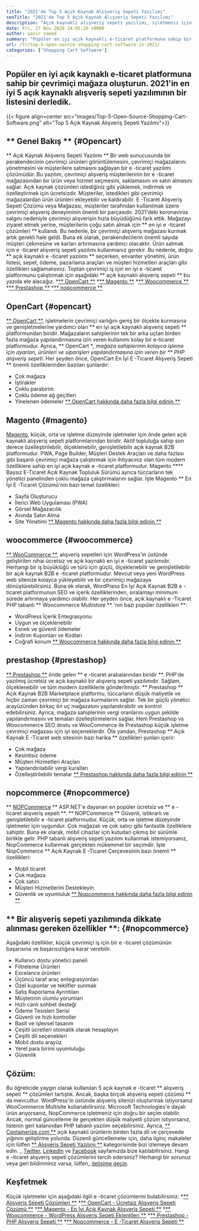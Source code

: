 ```yaml
---
title: "2021'de Top 5 Açık Kaynak Alışveriş Sepeti Yazılımı" 
seoTitle: "2021'de Top 5 Açık Kaynak Alışveriş Sepeti Yazılımı" 
description: "Açık kaynaklı alışveriş sepeti yazılımı, işletmeniz için düşük maliyetli bir çevrimiçi e-ticaret web sitesi kurmanızı sağlar. En iyi 5 ücretsiz alışveriş sepetini inceleyelim." 
date: Fri, 27 Nov 2020 14:05:20 +0000
author: yasir saeed
summary: "Popüler en iyi açık kaynaklı e-ticaret platformuna sahip bir çevrimiçi mağaza oluşturun. 2021'in en iyi 5 açık kaynaklı alışveriş sepeti yazılımının bir listesini derledik." 
url: /tr/top-5-open-source-shopping-cart-software-in-2021/
categories: ['Shopping Cart Software']
---
```


## Popüler en iyi açık kaynaklı e-ticaret platformuna sahip bir çevrimiçi mağaza oluşturun. 2021'in en iyi 5 açık kaynaklı alışveriş sepeti yazılımının bir listesini derledik.

{{< figure align=center src="images/Top-5-Open-Source-Shopping-Cart-Software.png" alt="Top 5 Açık Kaynak Alışveriş Sepeti Yazılımı">}}


## ** Genel Bakış ** {#Opencart}
** Açık Kaynak Alışveriş Sepeti Yazılımı ** Bir web sunucusunda bir perakendecinin çevrimiçi ürünleri görüntülemesini, çevrimiçi mağazalarını yönetmesini ve müşterilere satmasını sağlayan bir e -ticaret yazılımı çözümüdür. Bu yazılım, çevrimiçi alışveriş müşterilerinin bir e -ticaret mağazasından bir ürün veya hizmet seçmesini, saklamasını ve satın almasını sağlar. Açık kaynak çözümleri istediğiniz gibi yüklemek, indirmek ve özelleştirmek için ücretsizdir. Müşteriler, istedikleri gibi çevrimiçi mağazalardan ürün ürünleri ekleyebilir ve kaldırabilir. E -Ticaret Alışveriş Sepeti Çözümü veya Mağazası, müşteriler tarafından kullanılmak üzere çevrimiçi alışveriş deneyiminin önemli bir parçasıdır.
2021'deki koronavirüs salgını nedeniyle çevrimiçi alışverişin hızla büyüdüğünü fark ettik. Mağazayı ziyaret etmek yerine, müşterilerin çoğu satın almak için ** en iyi e -ticaret çözümleri ** kullandı. Bu nedenle, bir çevrimiçi alışveriş mağazası kurmak artık gerekli hale geldi. Buna ek olarak, perakendecilerin önemli sayıda müşteri çekmesine ve karları artırmasına yardımcı olacaktır. Ürün satmak için e -ticaret alışveriş sepeti yazılımı kullanmanız gerekir. Bu nedenle, doğru ** açık kaynaklı e -ticaret yazılımı ** seçerken, envanter yönetimi, ürün listesi, sepet, ödeme, pazarlama araçları ve müşteri hizmetleri araçları gibi özellikleri sağlamalısınız.
Toptan çevrimiçi iş için en iyi e -ticaret platformunu çalıştırmak için aşağıdaki ** açık kaynaklı alışveriş sepeti ** bu yazıda ele alacağız.
  *[** OpenCart **][1]
  *[** Magento **][2]
  *[** Woocommerce **][3]
  *[** Prestashop **][4]
  *[** nopcommerce **][5]

## OpenCart {#opencart}
[** OpenCart **][6], işletmelerin çevrimiçi varlığını geniş bir ölçekte kurmasına ve genişletmelerine yardımcı olan ** en iyi açık kaynaklı alışveriş sepeti ** platformundan biridir. Mağazaların sahiplerinin tek bir arka uçtan birden fazla mağaza yapılandırmasına izin veren kullanımı kolay bir e-ticaret platformudur. Ayrıca, ** OpenCart **, mağaza sahiplerinin kolayca işleme için ayarları, ürünleri ve siparişleri yapılandırmasına izin veren bir ** PHP alışveriş sepeti*.
Her şeyden önce, OpenCart En İyi E -Ticaret Alışveriş Sepeti ** önemli özelliklerinden bazıları şunlardır:
  * Çok mağaza
  * İştirakler
  * Çoklu parabirim
  * Çoklu ödeme ağ geçitleri
  * Yinelenen ödemeler
[** OpenCart hakkında daha fazla bilgi edinin **][7]

## Magento {#magento}
[Magento][8], küçük, orta ve işletme düzeyinde işletmeler için önde gelen açık kaynaklı alışveriş sepeti platformlarından biridir. Aktif topluluğa sahip son derece özelleştirilebilir, ölçeklenebilir, genişletilebilir açık kaynak B2B platformudur. PWA, Page Builder, Müşteri Destek Araçları ve daha fazlası gibi başarılı çevrimiçi mağaza çalıştırmak için ihtiyacınız olan tüm modern özelliklere sahip en iyi açık kaynak e -ticaret platformudur. Magento **** Başsız E-Ticaret Açık Kaynak Topluluk Sürümü ayrıca tüccarların tek yönetici panelinden çoklu mağaza çalıştırmalarını sağlar.
İşte Magento ** En İyi E -Ticaret Çözümü'nin bazı temel özellikleri:
  * Sayfa Oluşturucu
  * İlerici Web Uygulaması (PWA)
  * Görsel Mağazacılık
  * Anında Satın Alma
  * Site Yönetimi
[** Magento hakkında daha fazla bilgi edinin **][8]

## woocommerce {#woocommerce}
[** WooCommerce **][9], alışveriş sepetleri için WordPress'in üstünde geliştirilen nihai ücretsiz ve açık kaynaklı en iyi e -ticaret yazılımıdır. Herhangi bir iş büyüklüğü ve türü için güçlü, ölçeklenebilir ve genişletilebilir bir açık kaynak B2B e -ticaret platformudur. Mevcut veya yeni WordPress web sitenize kolayca yükleyebilir ve bir çevrimiçi mağazaya dönüştürebilirsiniz. Buna ek olarak, WordPress En İyi Açık Kaynak B2B e -ticaret platformunun SEO ve içerik özelliklerinden, sıralamayı minimum sürede artırmaya yardımcı olabilir.
Her şeyden önce, açık kaynaklı e -Ticaret PHP tabanlı ** Woocommerce Multistore ** 'nın bazı popüler özellikleri **:
  * WordPress İçerik Entegrasyonu
  * Uygun ve ölçeklenebilir
  * Esnek ve güvenli ödemeler
  * İndirim Kuponları ve Kodları
  * Coğrafi konum
[** Woocommerce hakkında daha fazla bilgi edinin **][10]

## prestashop {#prestashop}
[** Prestashop **][11] önde gelen ** e -ticaret arabalarından biridir **. PHP'de yazılmış ücretsiz ve açık kaynaklı bir alışveriş sepeti yazılımıdır. Sağlam, ölçeklenebilir ve tüm modern özelliklerle gönderilmiştir. ** Prestashop ** Açık Kaynak B2B Marketplace platformu, tüccarların düşük maliyetle ve hiçbir zaman çevrimiçi bir mağaza kurmalarını sağlar. Tek bir güçlü yönetici arayüzünden birkaç ön uç mağazasını yapılandırabilir ve kontrol edebilirsiniz. Ayrıca, mağaza sahiplerinin vergi oranlarını uygun şekilde yapılandırmasını ve temaları özelleştirmelerini sağlar. Hem Prestashop vs Woocommerce SEO dostu ve WooCommerce ile Prestashop küçük işletme çevrimiçi mağazası için iyi seçeneklerdir.
Öte yandan, Prestashop ** Açık Kaynak E -Ticaret web sitesinin bazı harika ** özellikleri şunları içerir:
  * Çok mağaza
  * Kesintisiz ödeme
  * Müşteri Hizmetleri Araçları
  * Yapılandırılabilir vergi kuralları
  * Özelleştirilebilir temalar
[** Prestashop hakkında daha fazla bilgi edinin **][12]

## nopcommerce {#nopcommerce}
** [NOPCommerce][13] ** ASP.NET'e dayanan en popüler ücretsiz ve ** e -ticaret alışveriş sepeti **. ** NOPCommerce ** Güvenli, istikrarlı ve genişletilebilir e -ticaret platformudur. Küçük, orta ve işletme düzeyinde işletmeler için uygundur. Çok mağazalı ve çok satıcı gibi fantastik özelliklere sahiptir. Buna ek olarak, mobil cihazlar için kutudan çıkmış bir sürümle birlikte gelir. PHP tabanlı alışveriş sepeti yazılımı kullanmak istemiyorsanız, NopCommerce kullanmak gerçekten mükemmel bir seçimdir.
İşte NopCommerce ** Açık Kaynak E -Ticaret Çerçevesinin bazı önemli ** özellikleri:
  * Mobil ticaret
  * Çok mağaza
  * Çok satıcı
  * Müşteri Hizmetlerini Destekleyin
  * Güvenlik ve uyumluluk
[** Nopcommerce hakkında daha fazla bilgi edinin **][14]

## ** Bir alışveriş sepeti yazılımında dikkate alınması gereken özellikler **: {#nopcommerce}
Aşağıdaki özellikler, küçük çevrimiçi iş için bir e -ticaret çözümünün başarısına ve başarısızlığına karar verebilir.
  * Kullanıcı dostu yönetici paneli
  * Filtreleme Ürünleri
  * Excelance ürünleri
  * Üçüncü taraf araç entegrasyonları
  * Özel kuponlar ve teklifler sunmak
  * Satış Raporlama Ayrıntıları
  * Müşterinin olumlu yorumları
  * Hızlı canlı sohbet desteği
  * Ödeme Tesisleri Serisi
  * Güvenli ve hızlı kontroller
  * Basit ve işlevsel tasarım
  * Çeşitli ücretleri otomatik olarak hesaplayın
  * Çeşitli dil seçenekleri
  * Mobil dostu arayüz
  * Yerel para birimi uyumluluğu
  * Güvenlik

## Çözüm:
Bu öğreticide yaygın olarak kullanılan 5 açık kaynak e -ticaret ** alışveriş sepeti ** çözümleri tartıştık. Ancak, başka birçok alışveriş sepeti çözümü ** da mevcuttur. WordPress'in üstünde alışveriş sitenizi oluşturmak istiyorsanız WooCommerce Multisite kullanabilirsiniz. Microsoft Technologies'e dayalı ürün arıyorsanız, NopCommerce işletmeniz için doğru bir seçim olabilir. Ancak, normal güncelleme ile gerçekten düşük maliyetli çözüm istiyorsanız, listenin geri kalanından PHP tabanlı yazılım seçebilirsiniz.
Ayrıca, [** Containerize.com **][15] açık kaynaklı ürünlerin birden fazla dil ve çerçevede yığınını geliştirme yolunda. Düzenli güncellemeler için, daha ilginç makaleler için lütfen [** Alışveriş Sepeti Yazılımı **][16] kategorisinde bizi izlemeye devam edin. _ [Twitter][17], [LinkedIn][18] ve [Facebook][19] sayfamızda bize katılabilirsiniz. Hangi e -ticaret alışveriş sepeti çözümlerini tercih edersiniz? Herhangi bir sorunuz veya geri bildiriminiz varsa, lütfen_ [iletişime geçin][20].

## Keşfetmek
Küçük işletmeler için aşağıdaki ilgili e -ticaret çözümlerini bulabilirsiniz:
  *[** Alışveriş Sepeti Çözümleri **][21]
  *[** OpenCart - Ücretsiz Alışveriş Sepeti Çözümü **][22]
  *[** Magento - En İyi Açık Kaynak Alışveriş Sepeti **][23]
  *[** Woocommerce - WordPress Alışveriş Sepeti Eklentileri **][24]
  *[** Prestashop - PHP Alışveriş Sepeti **][25]
  *[** Nopcommerce - E -Ticaret Alışveriş Sepeti **][26]

  
[1]: #OpenCart
[2]: #Magento
[3]: #WooCommerce
[4]: #PrestaShop
[5]: #nopCommerce
[6]: https://products.containerize.com/ecommerce/opencart/
[7]: https://www.opencart.com/
[8]: https://magento.com/
[9]: https://products.containerize.com/ecommerce/woocommerce/
[10]: https://woocommerce.com/
[11]: https://products.containerize.com/ecommerce/prestashop/
[12]: https://www.prestashop.com/
[13]: https://products.containerize.com/ecommerce/nopcommerce/
[14]: https://www.nopcommerce.com/
[15]: https://www.containerize.com/
[16]: https://blog.containerize.com/category/shopping-cart-software
[17]: https://twitter.com/containerize_co
[18]: https://www.linkedin.com/company/containerize/
[19]: http://facebook.com/containerize
[20]: mailto:yasir.saeed@aspose.com
[21]: https://products.containerize.com/ecommerce
[22]: https://products.containerize.com/ecommerce/opencart
[23]: https://products.containerize.com/ecommerce/magento
[24]: https://products.containerize.com/ecommerce/woocommerce
[25]: https://products.containerize.com/ecommerce/prestashop
[26]: https://products.containerize.com/ecommerce/nopcommerce
